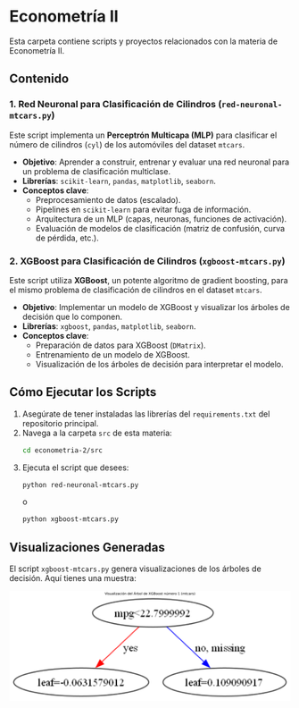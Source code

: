 # Econometría II

Esta carpeta contiene scripts y proyectos relacionados con la materia de Econometría II.

## Contenido

### 1. Red Neuronal para Clasificación de Cilindros (`red-neuronal-mtcars.py`)

Este script implementa un **Perceptrón Multicapa (MLP)** para clasificar el número de cilindros (`cyl`) de los automóviles del dataset `mtcars`.

- **Objetivo**: Aprender a construir, entrenar y evaluar una red neuronal para un problema de clasificación multiclase.
- **Librerías**: `scikit-learn`, `pandas`, `matplotlib`, `seaborn`.
- **Conceptos clave**:
    - Preprocesamiento de datos (escalado).
    - Pipelines en `scikit-learn` para evitar fuga de información.
    - Arquitectura de un MLP (capas, neuronas, funciones de activación).
    - Evaluación de modelos de clasificación (matriz de confusión, curva de pérdida, etc.).

### 2. XGBoost para Clasificación de Cilindros (`xgboost-mtcars.py`)

Este script utiliza **XGBoost**, un potente algoritmo de gradient boosting, para el mismo problema de clasificación de cilindros en el dataset `mtcars`.

- **Objetivo**: Implementar un modelo de XGBoost y visualizar los árboles de decisión que lo componen.
- **Librerías**: `xgboost`, `pandas`, `matplotlib`, `seaborn`.
- **Conceptos clave**:
    - Preparación de datos para XGBoost (`DMatrix`).
    - Entrenamiento de un modelo de XGBoost.
    - Visualización de los árboles de decisión para interpretar el modelo.

## Cómo Ejecutar los Scripts

1. Asegúrate de tener instaladas las librerías del `requirements.txt` del repositorio principal.
2. Navega a la carpeta `src` de esta materia:
   ```bash
   cd econometria-2/src
   ```
3. Ejecuta el script que desees:
   ```bash
   python red-neuronal-mtcars.py
   ```
   o
   ```bash
   python xgboost-mtcars.py
   ```

## Visualizaciones Generadas

El script `xgboost-mtcars.py` genera visualizaciones de los árboles de decisión. Aquí tienes una muestra:

![Árbol de XGBoost](images/arbol_xgboost_mtcars_1.png)